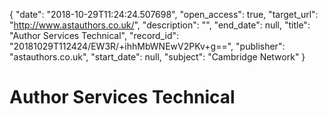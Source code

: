 {
  "date": "2018-10-29T11:24:24.507698", 
  "open_access": true, 
  "target_url": "http://www.astauthors.co.uk/", 
  "description": "", 
  "end_date": null, 
  "title": "Author Services Technical", 
  "record_id": "20181029T112424/EW3R/+ihhMbWNEwV2PKv+g==", 
  "publisher": "astauthors.co.uk", 
  "start_date": null, 
  "subject": "Cambridge Network"
}

# Author Services Technical

